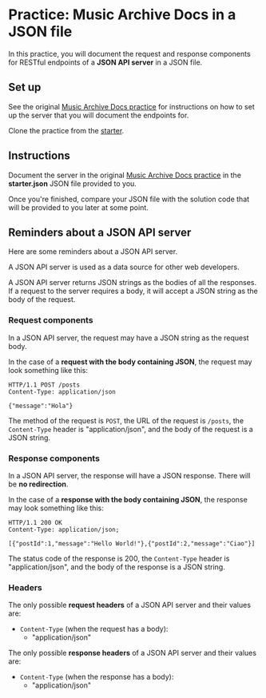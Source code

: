# Practice: Music Archive Docs in a JSON file

In this practice, you will document the request and response components for
RESTful endpoints of a **JSON API server** in a JSON file.

## Set up

See the original [Music Archive Docs practice] for instructions on how to set up
the server that you will document the endpoints for.

Clone the practice from the [starter].

## Instructions

Document the server in the original [Music Archive Docs practice] in the
__starter.json__ JSON file provided to you.

Once you're finished, compare your JSON file with the solution code that will
be provided to you later at some point.

## Reminders about a JSON API server

Here are some reminders about a JSON API server.

A JSON API server is used as a data source for other web developers.

A JSON API server returns JSON strings as the bodies of all the responses. If a
request to the server requires a body, it will accept a JSON string as the body
of the request.

### Request components

In a JSON API server, the request may have a JSON string as the request body.

In the case of a **request with the body containing JSON**, the request may
look something like this:

```plaintext
HTTP/1.1 POST /posts
Content-Type: application/json

{"message":"Hola"}
```

The method of the request is `POST`, the URL of the request is `/posts`, the
`Content-Type` header is "application/json", and the body of the request is a
JSON string.

### Response components

In a JSON API server, the response will have a JSON response. There will be
**no redirection**.

In the case of a **response with the body containing JSON**, the response may
look something like this:

```plaintext
HTTP/1.1 200 OK
Content-Type: application/json;

[{"postId":1,"message":"Hello World!"},{"postId":2,"message":"Ciao"}]
```

The status code of the response is 200, the `Content-Type` header is
"application/json", and the body of the response is a JSON string.

### Headers

The only possible **request headers** of a JSON API server and their values are:

- `Content-Type` (when the request has a body):
  - "application/json"

The only possible **response headers** of a JSON API server and their values
are:

- `Content-Type` (when the response has a body):
  - "application/json"

[starter]: https://github.com/appacademy/practice-for-week-08-music-archive-docs-json
[Music Archive Docs practice]: https://github.com/appacademy/practice-for-week-08-music-archive-docs-long-practice